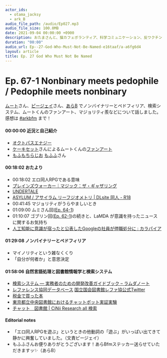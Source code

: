 ```yaml
---
actor_ids:
  - otama_jacksy
  - ark_B
audio_file_path: /audio/Ep027.mp3
audio_file_size: 100.0MB
date: 2021-09-04 00:00:00 +0900
description: おたまさんと、猫カフェボランティア、科学コミュニケーション、反ワクチン監視、ドラえもん、絶滅動物は蘇らせるべきか、ミッドサマー、保護猫のススメなどについて話しました。
duration: "00:00"
audio_url: Ep--27-God-Who-Must-Not-Be-Named-e16taaf/a-a6fg6d4
layout: article
title: Ep. 27 God Who Must Not Be Named
---
```


# Ep. 67-1 Nonbinary meets pedophile / Pedophile meets nonbinary

[ムート](https://twitter.com/mutoreimu)さん、[ピージェイ](https://twitter.com/xiPJ)さん、[あらB](https://twitter.com/ark_B) でノンバイナリーとペドフィリア、検索システム、ムートくんのファンアート、マジョリティ羨などについて話しました。感想は [#arkbfm](https://twitter.com/hashtag/arkbfm?src=hashtag_click) まで！

#### 00:00:00 近況と自己紹介

* [オクトパスエナジー](https://octopusenergy.co.jp/)
* [ケーキセット](https://twitter.com/Crab_cream_5)さんによるムートくんの[ファンアート](https://twitter.com/mutoreimu/status/1546001719758561280)
* [もふもちらじお](https://radio.mofmochi.com/) [もふふ](https://mobile.twitter.com/mof_mmm)さん

#### 00:18:02 おたより

* 00:18:02 エロ同人RPGである意味
* [プレインズウォーカー｜マジック：ザ・ギャザリング](https://mtg-jp.com/world/planeswalkers/)
* [UNDERTALE](https://undertale.jp/)
* [ASYLUM / アサイラム リーフジオメトリ | DLsite 同人 - R18](https://dlsite.com/maniax/work/=/product_id/RJ289299.html)
* 00:41:45 マジョリティがうらやましいとき
* 01:09:00 ムミさん回([Ep. 64-1](https://anchor.fm/arkbfm/episodes/Ep--64-1-Advice-for-kids-who-have-trouble-with-math-e1k6rt6/a-a84v6tc))
* 01:10:07 ゴブリン回([Ep. 62-1](https://anchor.fm/arkbfm/episodes/Ep--62-1-Goblin-Inside-e1j8uui/a-a8186aa))の続きと、LaMDA が意識を持ったニュースに関するお気持ち
* [人工知能に意識が宿ったと公表したGoogleの社員が停職処分に : カラパイア](https://karapaia.com/archives/52313600.html)

#### 01:29:08 ノンバイナリーとペドフィリア

* マイノリティという雑なくくり
* 「自分が何者か」と意思決定

#### 01:58:06 自然言語処理と図書館情報学と検索システム

* [検索システム ― 実務者のための開発改善ガイドブック – ラムダノート](https://lambdanote.com/products/ir-system-ebook)
* [レファレンス協同データベース](https://crd.ndl.go.jp/reference/) [国立国会図書館レファ協公式Twitter](https://twitter.com/crd_tweet)
* [税金で買った本](https://yanmaga.jp/comics/%E7%A8%8E%E9%87%91%E3%81%A7%E8%B2%B7%E3%81%A3%E3%81%9F%E6%9C%AC/eb920eb287f5f0ea42160ee072129c61)
* [東京都立中央図書館におけるチャットボット実証実験](https://current.ndl.go.jp/e2384)
* [チャット　図書館 | CiNii Research all 検索](https://cir.nii.ac.jp/all?q=%E3%83%81%E3%83%A3%E3%83%83%E3%83%88%E3%80%80%E5%9B%B3%E6%9B%B8%E9%A4%A8)

#### Editorial notes

* 「エロ同人RPGを遊ぶ」というときの他動詞の「遊ぶ」がいっぱい出てきて静かに興奮していました。（文責ピージェイ）
* もふふさんお便りありがとうございます！あらBfmステッカー送らせていただきますッ✨（あらB）